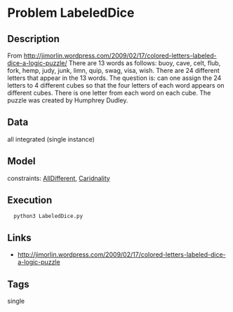 # Problem LabeledDice
## Description
From http://jimorlin.wordpress.com/2009/02/17/colored-letters-labeled-dice-a-logic-puzzle/
There are 13 words as follows: buoy, cave, celt, flub, fork, hemp, judy, junk, limn, quip, swag, visa, wish.
There are 24 different letters that appear in the 13 words.
The question is: can one assign the 24 letters to 4 different cubes so that the four letters of each word appears on different cubes.
There is one letter from each word on each cube.
The puzzle was created by Humphrey Dudley.

## Data
all integrated (single instance)

## Model
  constraints: [AllDifferent](http://pycsp.org/documentation/constraints/AllDifferent), [Caridnality](http://pycsp.org/documentation/constraints/Caridnality)

## Execution
```
  python3 LabeledDice.py
```

## Links
 - http://jimorlin.wordpress.com/2009/02/17/colored-letters-labeled-dice-a-logic-puzzle

## Tags
  single

